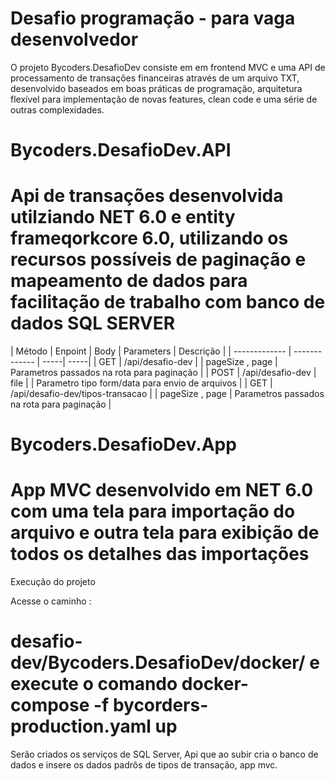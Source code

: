 # Desafio programação - para vaga desenvolvedor

O projeto Bycoders.DesafioDev consiste em em frontend MVC e uma API de processamento de transações financeiras através de um arquivo TXT,
desenvolvido baseados em boas práticas de programação, arquitetura flexível para implementação de novas features, clean code e uma série de outras complexidades.

# Bycoders.DesafioDev.API
# Api de transações desenvolvida utilziando NET 6.0 e entity frameqorkcore 6.0, utilizando os recursos possíveis de paginação e mapeamento de dados para facilitação de trabalho com banco de dados SQL SERVER

| Método  | Enpoint | Body | Parameters | Descrição |
| ------------- | ------------- | -----| -----| 
| GET  | /api/desafio-dev  |  |  pageSize , page | Parametros passados na rota para paginação |
| POST | /api/desafio-dev  | file |  | Parametro tipo form/data para envio de arquivos |
| GET  | /api/desafio-dev/tipos-transacao |  | pageSize , page | Parametros passados na rota para paginação |

# Bycoders.DesafioDev.App
# App MVC desenvolvido em NET 6.0 com uma tela para importação do arquivo e outra tela para exibição de todos os detalhes das importações

Execução do projeto

Acesse o caminho :
# desafio-dev/Bycoders.DesafioDev/docker/ e execute o comando docker-compose -f bycorders-production.yaml up

Serão criados os serviços de SQL Server, Api que ao subir cria o banco de dados e insere os dados padrõs de tipos de transação, app mvc.
